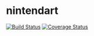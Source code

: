 # nintendart

[![Build Status](https://travis-ci.org/nintendart/nintendart.svg?branch=master)](https://travis-ci.org/nintendart/nintendart)
[![Coverage Status](https://coveralls.io/repos/github/matanlurey/nintendart/badge.svg?branch=master)](https://coveralls.io/github/matanlurey/nintendart?branch=master)
